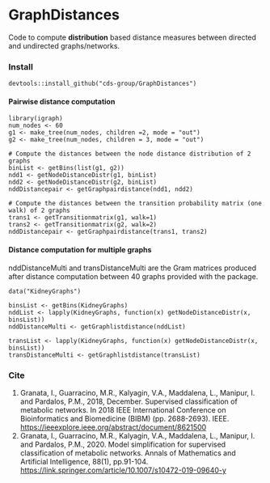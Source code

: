 # GraphDistances

Code to compute **distribution** based distance measures between directed and undirected graphs/networks. 

### Install
``` 
devtools::install_github("cds-group/GraphDistances")
```

#### Pairwise distance computation
```
library(igraph)
num_nodes <- 60
g1 <- make_tree(num_nodes, children =2, mode = "out")
g2 <- make_tree(num_nodes, children = 3, mode = "out")

# Compute the distances between the node distance distribution of 2 graphs
binList <- getBins(list(g1, g2))
ndd1 <- getNodeDistanceDistr(g1, binList)
ndd2 <- getNodeDistanceDistr(g2, binList)
nddDistancepair <- getGraphpairdistance(ndd1, ndd2)

# Compute the distances between the transition probability matrix (one walk) of 2 graphs
trans1 <- getTransitionmatrix(g1, walk=1)
trans2 <- getTransitionmatrix(g2, walk=2)
nddDistancepair <- getGraphpairdistance(trans1, trans2)
```

#### Distance computation for multiple graphs
nddDistanceMulti and transDistanceMulti are the Gram matrices produced after distance computation between 40 graphs provided with the package.
```
data("KidneyGraphs")

binsList <- getBins(KidneyGraphs)
nddList <- lapply(KidneyGraphs, function(x) getNodeDistanceDistr(x, binsList))
nddDistanceMulti <- getGraphlistdistance(nddList)

transList <- lapply(KidneyGraphs, function(x) getNodeDistanceDistr(x, binsList))
transDistanceMulti <- getGraphlistdistance(transList)
```

### Cite
1. Granata, I., Guarracino, M.R., Kalyagin, V.A., Maddalena, L., Manipur, I. and Pardalos, P.M., 2018, December. Supervised classification of metabolic networks. In 2018 IEEE International Conference on Bioinformatics and Biomedicine (BIBM) (pp. 2688-2693). IEEE.
https://ieeexplore.ieee.org/abstract/document/8621500
2. Granata, I., Guarracino, M.R., Kalyagin, V.A., Maddalena, L., Manipur, I. and Pardalos, P.M., 2020. Model simplification for supervised classification of metabolic networks. Annals of Mathematics and Artificial Intelligence, 88(1), pp.91-104.
https://link.springer.com/article/10.1007/s10472-019-09640-y
